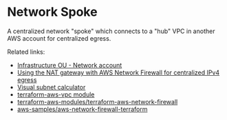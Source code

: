 # Network Spoke

A centralized network "spoke" which connects to a "hub" VPC in another AWS account for centralized egress.

Related links:
- [Infrastructure OU - Network account](https://docs.aws.amazon.com/prescriptive-guidance/latest/security-reference-architecture/network.html)
- [Using the NAT gateway with AWS Network Firewall for centralized IPv4 egress](https://docs.aws.amazon.com/whitepapers/latest/building-scalable-secure-multi-vpc-network-infrastructure/using-nat-gateway-with-firewall.html)
- [Visual subnet calculator](https://www.davidc.net/sites/default/subnets/subnets.html)
- [terraform-aws-vpc module](https://github.com/terraform-aws-modules/terraform-aws-vpc)
- [terraform-aws-modules/terraform-aws-network-firewall](https://github.com/terraform-aws-modules/terraform-aws-network-firewall)
- [aws-samples/aws-network-firewall-terraform](https://github.com/aws-samples/aws-network-firewall-terraform)